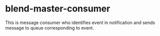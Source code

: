 # blend-master-consumer
 This is message consumer who identifies event in notification and sends message to queue corresponding to event.
